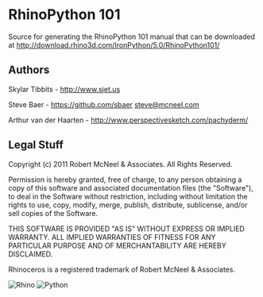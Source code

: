 RhinoPython 101
===============

Source for generating the RhinoPython 101 manual that can be downloaded at
http://download.rhino3d.com/IronPython/5.0/RhinoPython101/


Authors
-------
Skylar Tibbits - http://www.sjet.us

Steve Baer - https://github.com/sbaer steve@mcneel.com

Arthur van der Haarten - http://www.perspectivesketch.com/pachyderm/

Legal Stuff
-----------
Copyright (c) 2011 Robert McNeel & Associates. All Rights Reserved.

Permission is hereby granted, free of charge, to any person obtaining a copy of
this software and associated documentation files (the "Software"), to deal in
the Software without restriction, including without limitation the rights to use,
copy, modify, merge, publish, distribute, sublicense, and/or sell copies of the
Software.

THIS SOFTWARE IS PROVIDED "AS IS" WITHOUT EXPRESS OR IMPLIED WARRANTY. ALL IMPLIED
WARRANTIES OF FITNESS FOR ANY PARTICULAR PURPOSE AND OF MERCHANTABILITY ARE HEREBY
DISCLAIMED.

Rhinoceros is a registered trademark of Robert McNeel & Associates.

![Rhino](https://lh6.googleusercontent.com/-pQtuyrwmcmg/TYtWECHGYNI/AAAAAAAAA7Y/rphjSmq1cuo/s200/Rhino_logo_wire.jpg)  ![Python](http://www.food4rhino.com/sites/default/files/imagecache/Thumbnail-project-node/pythonlogo.png.pagespeed.ce.eP1CQxaAba.png)
